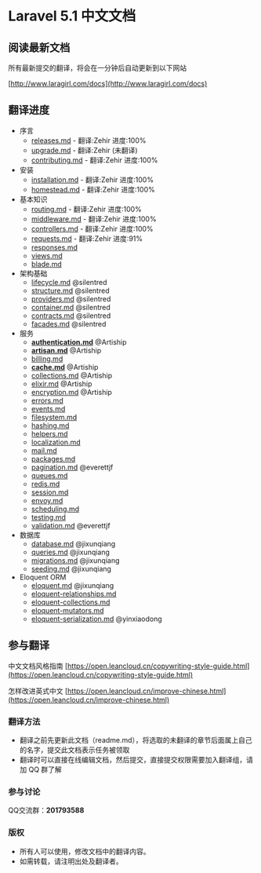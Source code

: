 # Laravel 5.1 中文文档

## 阅读最新文档

所有最新提交的翻译，将会在一分钟后自动更新到以下网站

[http://www.laragirl.com/docs](http://www.laragirl.com/docs)

## 翻译进度

- 序言
    - [releases.md](https://github.com/Laragirl/docs/blob/5.1/releases.md) - 翻译:Zehir 进度:100%
    - [upgrade.md](https://github.com/Laragirl/docs/blob/5.1/upgrade.md) - 翻译:Zehir (未翻译)
    - [contributing.md](https://github.com/Laragirl/docs/blob/5.1/contributions.md) - 翻译:Zehir 进度:100%
- 安装
    - [installation.md](https://github.com/Laragirl/docs/blob/5.1/installation.md) - 翻译:Zehir 进度:100%
    - [homestead.md](https://github.com/Laragirl/docs/blob/5.1/homestead.md) - 翻译:Zehir 进度:100%
- 基本知识
    - [routing.md](https://github.com/Laragirl/docs/blob/5.1/routing.md) - 翻译:Zehir 进度:100%
    - [middleware.md](https://github.com/Laragirl/docs/blob/5.1/middleware.md) - 翻译:Zehir 进度:100%
    - [controllers.md](https://github.com/Laragirl/docs/blob/5.1/controllers.md) - 翻译:Zehir 进度:100%
    - [requests.md](https://github.com/Laragirl/docs/blob/5.1/requests.md) - 翻译:Zehir 进度:91%
    - [responses.md](https://github.com/Laragirl/docs/blob/5.1/responses.md)
    - [views.md](https://github.com/Laragirl/docs/blob/5.1/views.md)
    - [blade.md](https://github.com/Laragirl/docs/blob/5.1/blade.md)
- 架构基础
    - [lifecycle.md](https://github.com/Laragirl/docs/blob/5.1/lifecycle.md) @silentred
    - [structure.md](https://github.com/Laragirl/docs/blob/5.1/structure.md) @silentred
    - [providers.md](https://github.com/Laragirl/docs/blob/5.1/providers.md) @silentred
    - [container.md](https://github.com/Laragirl/docs/blob/5.1/container.md) @silentred
    - [contracts.md](https://github.com/Laragirl/docs/blob/5.1/contracts.md) @silentred
    - [facades.md](https://github.com/Laragirl/docs/blob/5.1/facades.md) @silentred
- 服务
    - [**authentication.md**](https://github.com/Laragirl/docs/blob/5.1/authentication.md) @Artiship
    - [**artisan.md**](https://github.com/Laragirl/docs/blob/5.1/artisan.md)  @Artiship
    - [billing.md](https://github.com/Laragirl/docs/blob/5.1/billing.md)
    - [**cache.md**](https://github.com/Laragirl/docs/blob/5.1/cache.md)  @Artiship
    - [collections.md](https://github.com/Laragirl/docs/blob/5.1/collections.md) @Artiship
    - [elixir.md](https://github.com/Laragirl/docs/blob/5.1/elixir.md) @Artiship
    - [encryption.md](https://github.com/Laragirl/docs/blob/5.1/encryption.md) @Artiship
    - [errors.md](https://github.com/Laragirl/docs/blob/5.1/errors.md)
    - [events.md](https://github.com/Laragirl/docs/blob/5.1/events.md)
    - [filesystem.md](https://github.com/Laragirl/docs/blob/5.1/filesystem.md)
    - [hashing.md](https://github.com/Laragirl/docs/blob/5.1/hashing.md)
    - [helpers.md](https://github.com/Laragirl/docs/blob/5.1/helpers.md)
    - [localization.md](https://github.com/Laragirl/docs/blob/5.1/localization.md)
    - [mail.md](https://github.com/Laragirl/docs/blob/5.1/mail.md)
    - [packages.md](https://github.com/Laragirl/docs/blob/5.1/packages.md)
    - [pagination.md](https://github.com/Laragirl/docs/blob/5.1/pagination.md) @everettjf
    - [queues.md](https://github.com/Laragirl/docs/blob/5.1/queues.md)
    - [redis.md](https://github.com/Laragirl/docs/blob/5.1/redis.md)
    - [session.md](https://github.com/Laragirl/docs/blob/5.1/session.md)
    - [envoy.md](https://github.com/Laragirl/docs/blob/5.1/envoy.md)
    - [scheduling.md](https://github.com/Laragirl/docs/blob/5.1/scheduling.md)
    - [testing.md](https://github.com/Laragirl/docs/blob/5.1/testing.md)
    - [validation.md](https://github.com/Laragirl/docs/blob/5.1/validation.md) @everettjf
- 数据库
    - [database.md](https://github.com/Laragirl/docs/blob/5.1/database.md)  @jixunqiang
    - [queries.md](https://github.com/Laragirl/docs/blob/5.1/queries.md) @jixunqiang
    - [migrations.md](https://github.com/Laragirl/docs/blob/5.1/migrations.md) @jixunqiang
    - [seeding.md](https://github.com/Laragirl/docs/blob/5.1/seeding.md) @jixunqiang
- Eloquent ORM
    - [eloquent.md](https://github.com/Laragirl/docs/blob/5.1/eloquent.md)  @jixunqiang 
    - [eloquent-relationships.md](https://github.com/Laragirl/docs/blob/5.1/eloquent-relationships.md)  
    - [eloquent-collections.md](https://github.com/Laragirl/docs/blob/5.1/eloquent-collections.md)  
    - [eloquent-mutators.md](https://github.com/Laragirl/docs/blob/5.1/eloquent-mutators.md)  
    - [eloquent-serialization.md](https://github.com/Laragirl/docs/blob/5.1/eloquent-serialization.md)  @yinxiaodong

## 参与翻译

中文文档风格指南 [https://open.leancloud.cn/copywriting-style-guide.html](https://open.leancloud.cn/copywriting-style-guide.html)

怎样改进英式中文 [https://open.leancloud.cn/improve-chinese.html](https://open.leancloud.cn/improve-chinese.html)

### 翻译方法

- 翻译之前先更新此文档（readme.md），将选取的未翻译的章节后面属上自己的名字，提交此文档表示任务被领取
- 翻译时可以直接在线编辑文档，然后提交，直接提交权限需要加入翻译组，请加 QQ 群了解

### 参与讨论

QQ交流群：**201793588**

### 版权

- 所有人可以使用，修改文档中的翻译内容。
- 如需转载，请注明出处及翻译者。

